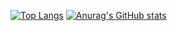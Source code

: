 [![Top Langs](https://github-readme-stats.vercel.app/api/top-langs/?username=GameVasionYT)](https://github.com/anuraghazra/github-readme-stats)
[![Anurag's GitHub stats](https://github-readme-stats.vercel.app/api?username=GameVasionYT)](https://github.com/anuraghazra/github-readme-stats)

